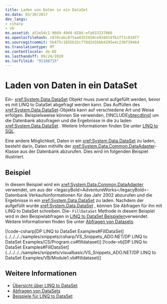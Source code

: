 ```yaml
---
title: Laden von Daten in ein DataSet
ms.date: 03/30/2017
dev_langs:
- csharp
- vb
ms.assetid: a53e5dc1-9669-49d4-828d-efa633237066
ms.openlocfilehash: c870cabc875aa0152910ce916819fb1ff1c018f7
ms.sourcegitcommit: 5b475c1855b32cf78d2d1bbb4295e4c236f39464
ms.translationtype: MT
ms.contentlocale: de-DE
ms.lasthandoff: 09/24/2020
ms.locfileid: "91166715"
---
```

# <a name="loading-data-into-a-dataset"></a>Laden von Daten in ein DataSet

Ein- <xref:System.Data.DataSet> Objekt muss zuerst aufgefüllt werden, bevor es mit LINQ to DataSet abgefragt werden kann. Das Auffüllen des <xref:System.Data.DataSet>-Objekts kann auf verschiedene Art und Weise erfolgen. Beispielsweise können Sie verwenden, [!INCLUDE[vbtecdlinq](../../../../includes/vbtecdlinq-md.md)] um die Datenbank abzufragen und die Ergebnisse in die zu laden <xref:System.Data.DataSet> . Weitere Informationen finden Sie unter [LINQ to SQL](./sql/linq/index.md).  
  
 Eine andere Möglichkeit, Daten in ein <xref:System.Data.DataSet> zu laden, besteht darin, Daten mithilfe der <xref:System.Data.Common.DataAdapter>-Klasse aus der Datenbank abzurufen. Dies wird im folgenden Beispiel illustriert.  
  
## <a name="example"></a>Beispiel  

 In diesem Beispiel wird ein <xref:System.Data.Common.DataAdapter> verwendet, um aus der &lt;legacyBold&gt;AdventureWorks&lt;/legacyBold&gt;-Datenbank Verkaufsinformationen für das Jahr 2002 abzurufen und die Ergebnisse in ein <xref:System.Data.DataSet> zu laden. Nachdem der aufgefüllt wurde <xref:System.Data.DataSet> , können Sie Abfragen für ihn mit LINQ to DataSet schreiben. Die- `FillDataSet` Methode in diesem Beispiel wird in den Beispielabfragen in [LINQ to DataSet Beispielen](linq-to-dataset-examples.md)verwendet. Weitere Informationen finden Sie unter [Abfragen von Datasets](querying-datasets-linq-to-dataset.md).  
  
 [!code-csharp[DP LINQ to DataSet Examples#FillDataSet](../../../../samples/snippets/csharp/VS_Snippets_ADO.NET/DP LINQ to DataSet Examples/CS/Program.cs#filldataset)]
 [!code-vb[DP LINQ to DataSet Examples#FillDataSet](../../../../samples/snippets/visualbasic/VS_Snippets_ADO.NET/DP LINQ to DataSet Examples/VB/Module1.vb#filldataset)]  
  
## <a name="see-also"></a>Weitere Informationen

- [Übersicht über LINQ to DataSet](linq-to-dataset-overview.md)
- [Abfragen von DataSets](querying-datasets-linq-to-dataset.md)
- [Beispiele für LINQ to DataSet](linq-to-dataset-examples.md)
